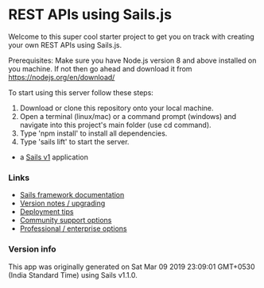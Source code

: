 # REST APIs using Sails.js
Welcome to this super cool starter project to get you on track with creating your own REST APIs using Sails.js.

Prerequisites: Make sure you have Node.js version 8 and above installed on you machine. If not then go ahead and download it from https://nodejs.org/en/download/ 

To start using this server follow these steps:
1) Download or clone this repository onto your local machine.
2) Open a terminal (linux/mac) or a command prompt (windows) and navigate into this project's main folder (use cd command).
3) Type 'npm install' to install all dependencies.
4) Type 'sails lift' to start the server. 

+ a [Sails v1](https://sailsjs.com) application

### Links

+ [Sails framework documentation](https://sailsjs.com/get-started)
+ [Version notes / upgrading](https://sailsjs.com/documentation/upgrading)
+ [Deployment tips](https://sailsjs.com/documentation/concepts/deployment)
+ [Community support options](https://sailsjs.com/support)
+ [Professional / enterprise options](https://sailsjs.com/enterprise)


### Version info

This app was originally generated on Sat Mar 09 2019 23:09:01 GMT+0530 (India Standard Time) using Sails v1.1.0.

<!-- Internally, Sails used [`sails-generate@1.16.6`](https://github.com/balderdashy/sails-generate/tree/v1.16.6/lib/core-generators/new). -->



<!--
Note:  Generators are usually run using the globally-installed `sails` CLI (command-line interface).  This CLI version is _environment-specific_ rather than app-specific, thus over time, as a project's dependencies are upgraded or the project is worked on by different developers on different computers using different versions of Node.js, the Sails dependency in its package.json file may differ from the globally-installed Sails CLI release it was originally generated with.  (Be sure to always check out the relevant [upgrading guides](https://sailsjs.com/upgrading) before upgrading the version of Sails used by your app.  If you're stuck, [get help here](https://sailsjs.com/support).)
-->

